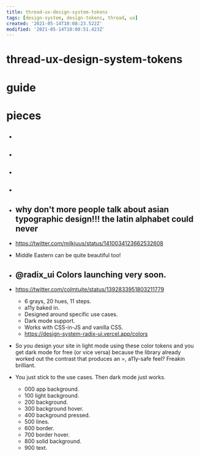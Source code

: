 ```yaml
---
title: thread-ux-design-system-tokens
tags: [design-system, design-tokens, thread, ux]
created: '2021-05-14T10:08:23.522Z'
modified: '2021-05-14T10:08:51.423Z'
---
```


# thread-ux-design-system-tokens

# guide

# pieces
- ## 

- ## 

- ## 

- ## 

- ## why don't more people talk about asian typographic design!!! the latin alphabet could never
- https://twitter.com/milkjuus/status/1410034123662532608
- Middle Eastern can be quite beautiful too!

- ## @radix_ui Colors launching very soon.
- https://twitter.com/colmtuite/status/1392833951803211779
  - 6 grays, 20 hues, 11 steps.
  - a11y baked in.
  - Designed around specific use cases.
  - Dark mode support.
  - Works with CSS-in-JS and vanilla CSS.
  - https://design-system-radix-ui.vercel.app/colors
- So you design your site in light mode using these color tokens and you get dark mode for free (or vice versa) because the library already worked out the contrast that produces an =, a11y-safe feel? Freakin brilliant.
- You just stick to the use cases. Then dark mode just works.
  - 000 app background.
  - 100 light background.
  - 200 background.
  - 300 background hover.
  - 400 background pressed.
  - 500 lines.
  - 600 border.
  - 700 border hover.
  - 800 solid background.
  - 900 text.
